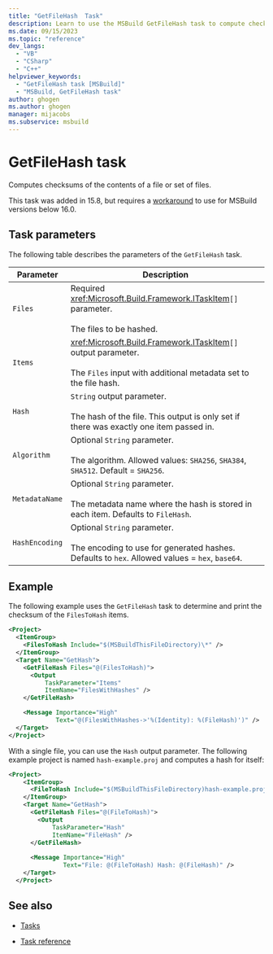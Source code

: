```yaml
---
title: "GetFileHash  Task"
description: Learn to use the MSBuild GetFileHash task to compute checksums of the contents of a file or set of files.
ms.date: 09/15/2023
ms.topic: "reference"
dev_langs:
  - "VB"
  - "CSharp"
  - "C++"
helpviewer_keywords:
  - "GetFileHash task [MSBuild]"
  - "MSBuild, GetFileHash task"
author: ghogen
ms.author: ghogen
manager: mijacobs
ms.subservice: msbuild
---
```

# GetFileHash task

Computes checksums of the contents of a file or set of files.

This task was added in 15.8, but requires a [workaround](https://github.com/Microsoft/msbuild/pull/3999#issuecomment-458193272) to use for MSBuild versions below 16.0.

## Task parameters

 The following table describes the parameters of the `GetFileHash` task.

|Parameter|Description|
|---------------|-----------------|
|`Files`|Required <xref:Microsoft.Build.Framework.ITaskItem>`[]` parameter.<br /><br />The files to be hashed.|
|`Items`|<xref:Microsoft.Build.Framework.ITaskItem>`[]` output parameter.<br /><br />The `Files` input with additional metadata set to the file hash.|
|`Hash`|`String` output parameter.<br /><br />The hash of the file. This output is only set if there was exactly one item passed in.|
|`Algorithm`|Optional `String` parameter.<br /><br />The algorithm. Allowed values: `SHA256`, `SHA384`, `SHA512`. Default = `SHA256`.|
|`MetadataName`|Optional `String` parameter.<br /><br />The metadata name where the hash is stored in each item. Defaults to `FileHash`.|
|`HashEncoding`|Optional `String` parameter.<br /><br />The encoding to use for generated hashes. Defaults to `hex`. Allowed values = `hex`, `base64`.|

## Example

The following example uses the `GetFileHash` task to determine and print the checksum of the `FilesToHash` items.

```xml
<Project>
  <ItemGroup>
    <FilesToHash Include="$(MSBuildThisFileDirectory)\*" />
  </ItemGroup>
  <Target Name="GetHash">
    <GetFileHash Files="@(FilesToHash)">
      <Output
          TaskParameter="Items"
          ItemName="FilesWithHashes" />
    </GetFileHash>

    <Message Importance="High"
             Text="@(FilesWithHashes->'%(Identity): %(FileHash)')" />
  </Target>
</Project>
```

With a single file, you can use the `Hash` output parameter. The following example project is named `hash-example.proj` and computes a hash for itself:

```xml
<Project>
    <ItemGroup>
      <FileToHash Include="$(MSBuildThisFileDirectory)hash-example.proj" />
    </ItemGroup>
    <Target Name="GetHash">
      <GetFileHash Files="@(FileToHash)">
        <Output
            TaskParameter="Hash"
            ItemName="FileHash" />
      </GetFileHash>
  
      <Message Importance="High"
               Text="File: @(FileToHash) Hash: @(FileHash)" />
    </Target>
  </Project>
```

## See also

- [Tasks](../msbuild/msbuild-tasks.md)

- [Task reference](../msbuild/msbuild-task-reference.md)